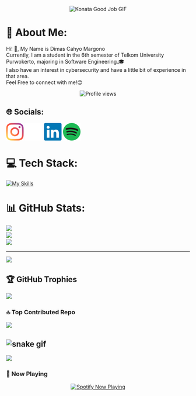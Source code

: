 <p align="center">
  <img src="https://media1.tenor.com/m/A7vPsKccr7sAAAAC/konata-good-job.gif" alt="Konata Good Job GIF" width="400">
</p>

# 💫 About Me:
Hi! 👋, My Name is Dimas Cahyo Margono<br>Currently, I am a student in the 6th semester of Telkom University Purwokerto, majoring in Software Engineering.🎓<br>I also have an interest in cybersecurity and have a little bit of experience in that area.<br>Feel Free to connect with me!😊

<div align="center">
  <img src="https://komarev.com/ghpvc/?username=dimzkuy&style=for-the-badge" alt="Profile views"/>
</div>


## 🌐 Socials:
[![Instagram](https://raw.githubusercontent.com/CLorant/readme-social-icons/main/medium/colored/instagram.svg)](https://www.instagram.com/dmzmrgno)
[![X](https://raw.githubusercontent.com/CLorant/readme-social-icons/main/medium/light/twitter-x.svg)](https://x.com/dimzkuyy_)
[![LinkedIn](https://raw.githubusercontent.com/CLorant/readme-social-icons/main/medium/filled/linkedin.svg)](https://www.linkedin.com/in/dimascahyomargono/)
[![LinkedIn](https://raw.githubusercontent.com/CLorant/readme-social-icons/main/medium/filled/spotify.svg)](https://open.spotify.com/user/31n4mms4k47ttb7a2fpu2jliyzlm)


# 💻 Tech Stack:
[![My Skills](https://skillicons.dev/icons?i=html,css,js,php,py,bootstrap,nodejs,flutter,dart,debian,gcp,git,nextjs,react,postman,vscode)](https://skillicons.dev)

# 📊 GitHub Stats:
![](https://github-readme-stats.vercel.app/api?username=dimzkuy&theme=tokyonight&hide_border=false&include_all_commits=false&count_private=false)<br/>
![](https://nirzak-streak-stats.vercel.app/?user=dimzkuy&theme=tokyonight&hide_border=false)<br/>
![](https://github-readme-stats.vercel.app/api/top-langs/?username=dimzkuy&theme=tokyonight&hide_border=false&include_all_commits=false&count_private=false&layout=compact)

---
[![](https://visitcount.itsvg.in/api?id=dimzkuy&icon=0&color=0)](https://visitcount.itsvg.in)



## 🏆 GitHub Trophies
![](https://github-profile-trophy.vercel.app/?username=dimzkuy&theme=tokyonight&no-frame=false&no-bg=true&margin-w=4)

### 🔝 Top Contributed Repo
![](https://github-contributor-stats.vercel.app/api?username=dimzkuy&limit=5&theme=tokyonight&combine_all_yearly_contributions=true)

![snake gif](https://github.com/dimzkuy/dimzkuy/blob/output/github-snake-dark.svg)
---
[![](https://visitcount.itsvg.in/api?id=dimzkuy&icon=0&color=0)](https://visitcount.itsvg.in)

### 🎵 Now Playing
<p align="center">
  <a href="https://spotify-github-profile.kittinanx.com/api/view?uid=31n4mms4k47ttb7a2fpu2jliyzlm&redirect=true">
    <img src="https://spotify-github-profile.kittinanx.com/api/view?uid=31n4mms4k47ttb7a2fpu2jliyzlm&cover_image=true&theme=natemoo-re&show_offline=false&background_color=121212&interchange=true&bar_color=53b14f&bar_color_cover=true" width="400" alt="Spotify Now Playing">
  </a>
</p>


<!-- Proudly created with GPRM ( https://gprm.itsvg.in ) -->
